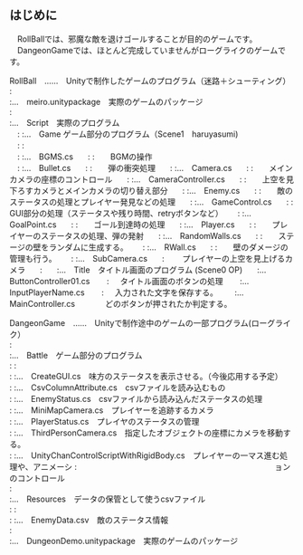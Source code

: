 ## はじめに

　RollBallでは、邪魔な敵を退けゴールすることが目的のゲームです。  
　DangeonGameでは、ほとんど完成していませんがローグライクのゲームです。  

RollBall　……　Unityで制作したゲームのプログラム（迷路＋シューティング）  
 :  
 :…　meiro.unitypackage　実際のゲームのパッケージ  
 :  
 :…　Script　実際のプログラム  
　: :…　Game ゲーム部分のプログラム（Scene1　haruyasumi)  
　: :  
　: :…　BGMS.cs  
　: :　　BGMの操作  
　: :…　Bullet.cs  
　: :　　弾の衝突処理  
　: :…　Camera.cs  
　: :　　メインカメラの座標のコントロール  
　: :…　CameraController.cs  
　: :　　上空を見下ろすカメラとメインカメラの切り替え部分  
　: :…　Enemy.cs  
　: :　　敵のステータスの処理とプレイヤー発見などの処理  
　: :…　GameControl.cs  
　: :　　GUI部分の処理（ステータスや残り時間、retryボタンなど）  
　: :…　GoalPoint.cs  
　: :　　ゴール到達時の処理  
　: :…　Player.cs  
　: :　　プレイヤーのステータスの処理、弾の発射  
　: :…　RandomWalls.cs  
　: :　　ステージの壁をランダムに生成する。  
　: :…　RWall.cs  
　: :　　壁のダメージの管理も行う。  
　: :…　SubCamera.cs  
　:  　　プレイヤーの上空を見上げるカメラ  
　:  
　:…　Title　タイトル画面のプログラム (Scene0 OP)  
 　:…　ButtonController01.cs  
　 :     タイトル画面のボタンの処理  
　 :…　InputPlayerName.cs  
　 :     入力された文字を保存する。  
　 :…　MainController.cs  
　       どのボタンが押されたか判定する。  




DangeonGame　……　Unityで制作途中のゲームの一部プログラム(ローグライク）  
 :  
 :…　Battle　ゲーム部分のプログラム  
 :     :  
 :     :…　CreateGUI.cs　味方のステータスを表示させる。（今後応用する予定）  
 :     :…　CsvColumnAttribute.cs　csvファイルを読み込むもの  
 :     :…　EnemyStatus.cs　csvファイルから読み込んだステータスの処理  
 :     :…　MiniMapCamera.cs　プレイヤーを追跡するカメラ  
 :     :…　PlayerStatus.cs　プレイヤのステータスの管理  
 :     :…　ThirdPersonCamera.cs　指定したオブジェクトの座標にカメラを移動する。  
 :     :…　UnityChanControlScriptWithRigidBody.cs　プレイヤーの一マス進む処理や、アニメーシ  :　　　　　　　　　　　　　　　　　　　　　　　　　ョンのコントロール  
 :  
 :…　Resources　データの保管として使うcsvファイル  
 :     :  
 :     :…　EnemyData.csv　敵のステータス情報  
 :  
 :…　DungeonDemo.unitypackage　実際のゲームのパッケージ  
 


